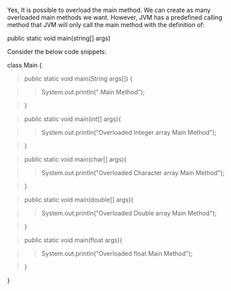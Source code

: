 Yes, It is possible to overload the main method. We can create as many
overloaded main methods we want. However, JVM has a predefined calling
method that JVM will only call the main method with the definition of:

public static void main(string\[\] args)

Consider the below code snippets:

class Main {

> public static void main(String args\[\]) {

> > System.out.println(\" Main Method\");

> }

> public static void main(int\[\] args){

> > System.out.println(\"Overloaded Integer array Main Method\");

> }

> public static void main(char\[\] args){

> > System.out.println(\"Overloaded Character array Main Method\");

> }

> public static void main(double\[\] args){

> > System.out.println(\"Overloaded Double array Main Method\");

> }

> public static void main(float args){

> > System.out.println(\"Overloaded float Main Method\");

> }

}